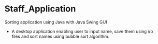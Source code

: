 # Staff_Application
Sorting application using Java with Java Swing GUI
* A desktop application enabling user to input name, save them using i/o files and sort names using bubble sort algorithm.

